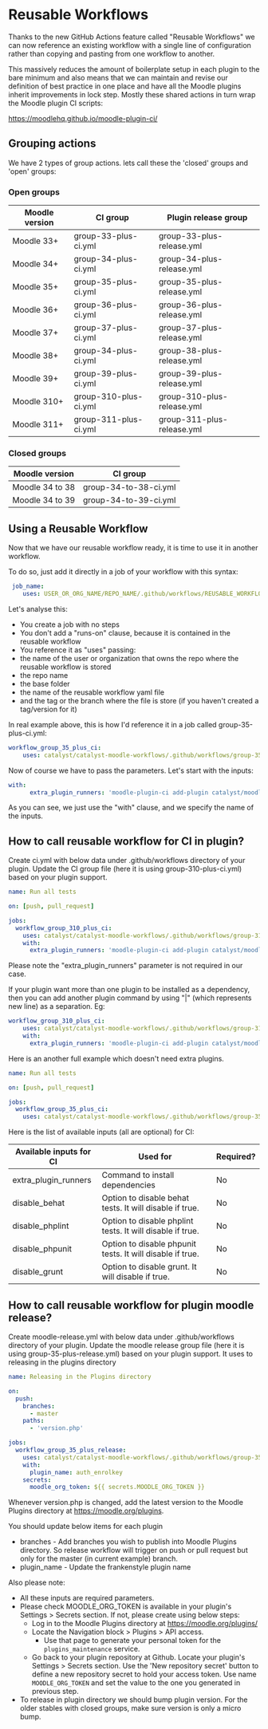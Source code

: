 # Reusable Workflows

Thanks to the new GitHub Actions feature called "Reusable Workflows" we can now reference an existing workflow with a single line of configuration rather than copying and pasting from one workflow to another.

This massively reduces the amount of boilerplate setup in each plugin to the bare minimum and also means that we can maintain and revise our definition of best practice in one place and have all the Moodle plugins inherit improvements in lock step. Mostly these shared actions in turn wrap the Moodle plugin CI scripts:

https://moodlehq.github.io/moodle-plugin-ci/


## Grouping actions

We have 2 types of group actions. lets call these the 'closed' groups and 'open' groups:
### Open groups

| Moodle version    | CI group              |  Plugin release group       |
| ----------------- | -------------         | --------------------------- |
| Moodle 33+        | group-33-plus-ci.yml  | group-33-plus-release.yml   |
| Moodle 34+        | group-34-plus-ci.yml  | group-34-plus-release.yml   |
| Moodle 35+        | group-35-plus-ci.yml  | group-35-plus-release.yml   |
| Moodle 36+        | group-36-plus-ci.yml  | group-36-plus-release.yml   |
| Moodle 37+        | group-37-plus-ci.yml  | group-37-plus-release.yml   |
| Moodle 38+        | group-34-plus-ci.yml  | group-38-plus-release.yml   |
| Moodle 39+        | group-39-plus-ci.yml  | group-39-plus-release.yml   |
| Moodle 310+       | group-310-plus-ci.yml | group-310-plus-release.yml  |
| Moodle 311+       | group-311-plus-ci.yml | group-311-plus-release.yml  |

### Closed groups

| Moodle version     | CI group               |
| ----------------- | -------------           |
| Moodle 34 to 38   | group-34-to-38-ci.yml   |
| Moodle 34 to 39   | group-34-to-39-ci.yml   |

## Using a Reusable Workflow
Now that we have our reusable workflow ready, it is time to use it in another workflow.

To do so, just add it directly in a job of your workflow with this syntax:

```yaml
 job_name:
    uses: USER_OR_ORG_NAME/REPO_NAME/.github/workflows/REUSABLE_WORKFLOW_FILE.yml@TAG_OR_BRANCH

```

Let's analyse this:
<ul>
<li>
    You create a job with no steps
</li>
<li>
    You don't add a "runs-on" clause, because it is contained in the reusable workflow
</li>
<li>
    You reference it as "uses" passing:
</li>
<li>
    the name of the user or organization that owns the repo where the reusable workflow is stored
</li>
<li>
    the repo name
</li>
<li>
    the base folder
</li>
<li>
    the name of the reusable workflow yaml file
</li>
<li>
    and the tag or the branch where the file is store (if you haven't created a tag/version for it)
</li>
</ul>

In real example above, this is how I'd reference it in a job called group-35-plus-ci.yml:

```yaml
workflow_group_35_plus_ci:
    uses: catalyst/catalyst-moodle-workflows/.github/workflows/group-35-plus-ci.yml@main
```

Now of course we have to pass the parameters. Let's start with the inputs:

```yaml
with:
      extra_plugin_runners: 'moodle-plugin-ci add-plugin catalyst/moodle-local_aws'
```

As you can see, we just use the "with" clause, and we specify the name of the inputs.

## How to call reusable workflow for CI in plugin?

Create ci.yml with below data under .github/workflows directory of your plugin. Update the CI group file (here it is using group-310-plus-ci.yml) based on your plugin support.


```yaml
name: Run all tests

on: [push, pull_request]

jobs:
  workflow_group_310_plus_ci:
    uses: catalyst/catalyst-moodle-workflows/.github/workflows/group-310-plus-ci.yml@main
    with:
      extra_plugin_runners: 'moodle-plugin-ci add-plugin catalyst/moodle-local_aws'

```

Please note the "extra_plugin_runners" parameter is not required in our case.

If your plugin want more than one plugin to be installed as a dependency, then you can add another plugin command by using "|" (which represents new line) as a separation. Eg:

```yaml
workflow_group_310_plus_ci:
    uses: catalyst/catalyst-moodle-workflows/.github/workflows/group-310-plus-ci.yml@main
    with:
      extra_plugin_runners: 'moodle-plugin-ci add-plugin catalyst/moodle-local_aws | moodle-plugin-ci add-plugin catalyst/moodle-mod_attendance'
```
Here is an another full example which doesn't need extra plugins.

```yaml
name: Run all tests

on: [push, pull_request]

jobs:
  workflow_group_35_plus_ci:
    uses: catalyst/catalyst-moodle-workflows/.github/workflows/group-35-plus-ci.yml@main

```
Here is the list of available inputs (all are optional) for CI:

| Available inputs for CI     | Used for                                                  | Required? |
| --------------------------- | --------------------------------------------------------- | --------- |
| extra_plugin_runners        | Command to install dependencies                           | No        |
| disable_behat               | Option to disable behat tests. It will disable if true.   | No        |
| disable_phplint             | Option to disable phplint tests. It will disable if true. | No        |
| disable_phpunit             | Option to disable phpunit tests. It will disable if true. | No        |
| disable_grunt               | Option to disable grunt. It will disable if true.         | No        |


## How to call reusable workflow for plugin moodle release?

Create moodle-release.yml with below data under .github/workflows directory of your plugin. Update the moodle release group file (here it is using group-35-plus-release.yml) based on your plugin support. It uses to releasing in the plugins directory

```yaml
name: Releasing in the Plugins directory

on:
  push:
    branches:
      - master
    paths:
      - 'version.php'

jobs:
  workflow_group_35_plus_release:
    uses: catalyst/catalyst-moodle-workflows/.github/workflows/group-35-plus-release.yml@main
    with:
      plugin_name: auth_enrolkey
    secrets:
      moodle_org_token: ${{ secrets.MOODLE_ORG_TOKEN }}
```
Whenever version.php is changed, add the latest version to the Moodle Plugins directory at https://moodle.org/plugins.

You should update below items for each plugin
* branches - Add branches you wish to publish into Moodle Plugins directory. So release workflow will trigger on push or pull request but only for the master (in current example) branch.
* plugin_name - Update the frankenstyle plugin name

Also please note:
* All these inputs are required parameters.
* Please check MOODLE_ORG_TOKEN is available in your plugin's Settings > Secrets section. If not, please create using below steps:
  * Log in to the Moodle Plugins directory at https://moodle.org/plugins/
  * Locate the Navigation block > Plugins > API access.
    * Use that page to generate your personal token for the `plugins_maintenance` service.
  * Go back to your plugin repository at Github. Locate your plugin's Settings > Secrets section. Use the 'New repository secret' button to define a new repository secret to hold your access token. Use name `MOODLE_ORG_TOKEN` and set the value to the one you generated in previous step.
* To release in plugin directory we should bump plugin version. For the older stables with closed groups, make sure version is only a micro bump.
